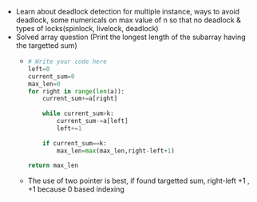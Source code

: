 * Learn about deadlock detection for multiple instance, ways to avoid deadlock, some numericals on max value of n so that no deadlock & types of locks(spinlock, livelock, deadlock)
* Solved array question (Print the longest length of the subarray having the targetted sum)
  - ```py def longestSubarrayWithSumK(a: [int], k: int) -> int:
    # Write your code here
    left=0
    current_sum=0
    max_len=0
    for right in range(len(a)):
        current_sum+=a[right]
        
        while current_sum>k:
            current_sum-=a[left]
            left+=1
        
        if current_sum==k:
            max_len=max(max_len,right-left+1)
            
    return max_len
    ```
  - The use of two pointer is best, if found targetted sum, right-left +1 , +1 because 0 based indexing
